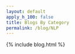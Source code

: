 ```yaml
---
layout: default
apply_h_100: false
title: Blogs By Category
permalink: /blog/NLP
---
```


{% include blog.html %}